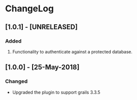 # ChangeLog

## [1.0.1] - [UNRELEASED]

### Added
1. Functionality to authenticate against a protected database.

## [1.0.0] - [25-May-2018]
### Changed
- Upgraded the plugin to support grails 3.3.5

